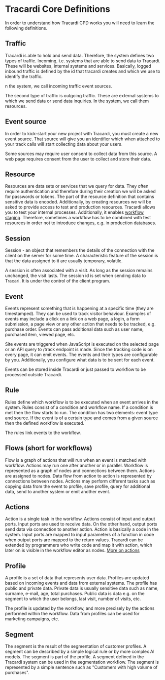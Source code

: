 # Tracardi Core Definitions

In order to understand how Tracardi CPD works you will need to learn the following definitions.

## Traffic

Tracardi is able to hold and send data. Therefore, the system defines two types of traffic. Incoming, i.e. systems that
are able to send data to Tracardi. These will be websites, internal systems and services. Basically, logged inbound
traffic is defined by the id that tracardi creates and which we use to identify the traffic.

n the system, we call incoming traffic event sources.

The second type of traffic is outgoing traffic. These are external systems to which we send data or send data inquiries.
In the system, we call them resources.

## Event source

In order to kick-start your new project with Tracardi, you must create a new event source. That source will give you an
identifier which when attached to your track calls will start collecting data about your users.

Some sources may require user consent to collect data from this source. A web page requires consent from the user to
collect and store their data.

## Resource

Resources are data sets or services that we query for data. They often require authentication and therefore during their
creation we will be asked for passwords or tokens. The part of the resource definition that contains sensitive data is
encoded. Additionally, by creating resources we will be asked to provide access to test and production resources.
Tracardi allows you to test your internal processes. Additionally, it enables [workflow staging](../flow/index.md).
Therefore, sometimes a workflow has to be combined with test resources in order not to introduce changes, e.g. in
production databases.

## Session

Session - an object that remembers the details of the connection with the client on the server for some time. A
characteristic feature of the session is that the data assigned to it are usually temporary, volatile.

A session is often associated with a visit. As long as the session remains unchanged, the visit lasts. The session id is
set when sending data to Tracari. It is under the control of the client program.

## Event

Events represent something that is happening at a specific time (they are timestamped). They can be used to track
visitor behaviour. Examples of events may include a click on a link on a web page, a login, a form submission, a page
view or any other action that needs to be tracked, e.g. purchase order. Events can pass additional data such as user
name, purchased item, viewed page, etc.

Site events are triggered when JavaScript is executed on the selected page or an API query to /track endpoint is
made. Since the tracking code is on every page, it can emit events. The events and their types are configurable by you.
Additionally, you configure what data is to be sent for each event.

Events can be stored inside Tracardi or just passed to workflow to be processed outside Tracardi.

## Rule

Rules define which workflow is to be executed when an event arrives in the system. Rules consist of a condition and
workflow name. If a condition is met then the flow starts to run. The condition has two elements: event type and
source. If the event is of a certain type and comes from a given source then the defined workflow is executed. 

The rules link events to the workflow.

## Flows (short for workflows)

Flow is a graph of actions that will run when an event is matched with workflow. Actions may run one after another or in
parallel. Workflow is represented as a graph of nodes and connections between them. Actions are assigned to nodes. Data
flow from action to action is represented by connections between nodes. Actions may perform different tasks such as
copying data from the event to profile, save profile, query for additional data, send to another system or emit another
event.

## Actions

Action is a single task in the workflow. Actions consist of input and output ports. Input ports are used to receive
data. On the other hand, output ports send data via connection to another action. Action is basically a code in the
system. Input ports are mapped to input parameters of a function in code when output ports are mapped to the return
values. Tracardi can be extended by programmers who write code and map it with action, which later on is visible in the
workflow editor as nodes. [More on actions](../flow/actions/index.md)

## Profile

A profile is a set of data that represents user data. Profiles are updated based on incoming events and data from
external systems. The profile has public and private data. Private data is usually sensitive data such as name, surname,
e-mail, age, total purchases. Public data is data e.g. on the segment to which the user belongs, last visit, number of
visits, etc.

The profile is updated by the workflow, and more precisely by the actions performed within the workflow. Data from
profiles can be used for marketing campaigns, etc.

## Segment

The segment is the result of the segmentation of customer profiles. A segment can be described by a simple logical rule
or by more complex AI models. The segment is part of the profile. A segment defined in the Tracardi system can be used
in the segmentation workflow. The segment is represented by a simple sentence such as "Customers with high volume of
purchases". 
  
